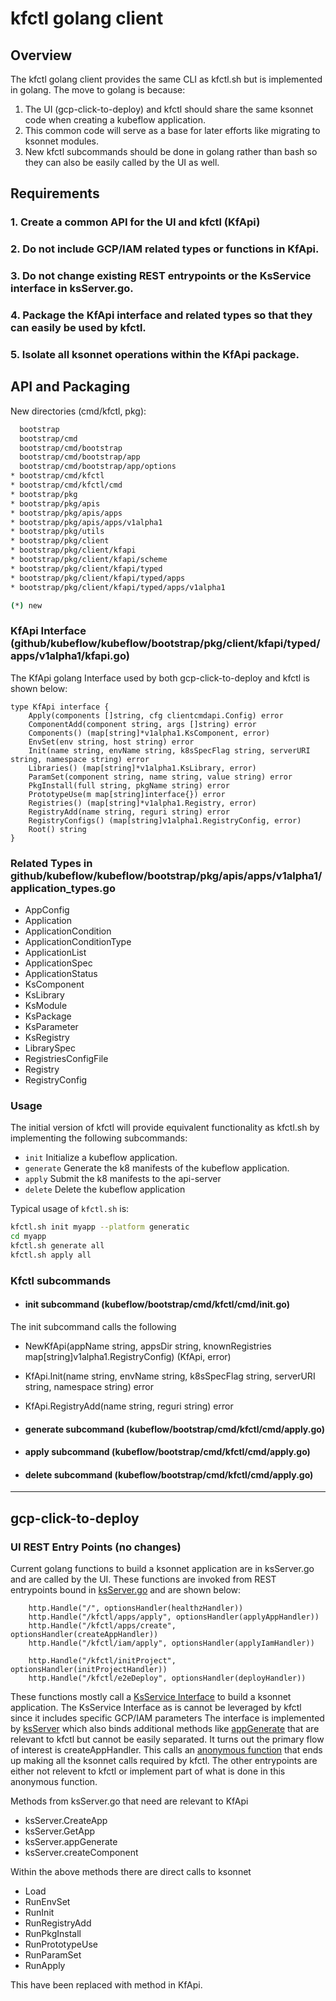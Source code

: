 # kfctl golang client

## Overview

The kfctl golang client provides the same CLI as kfctl.sh but is implemented in golang. 
The move to golang is because:

1. The UI (gcp-click-to-deploy) and kfctl should share the same ksonnet code when creating a kubeflow application.
2. This common code will serve as a base for later efforts like migrating to ksonnet modules.
3. New kfctl subcommands should be done in golang rather than bash so they can also be easily called by the UI as well.

## Requirements

### 1. Create a common API for the UI and kfctl (KfApi)

### 2. Do not include GCP/IAM related types or functions in KfApi.

### 3. Do not change existing REST entrypoints or the KsService interface in ksServer.go.

### 4. Package the KfApi interface and related types so that they can easily be used by kfctl.

### 5. Isolate all ksonnet operations within the KfApi package.


## API and Packaging

New directories (cmd/kfctl, pkg):

```bash
  bootstrap
  bootstrap/cmd
  bootstrap/cmd/bootstrap
  bootstrap/cmd/bootstrap/app
  bootstrap/cmd/bootstrap/app/options
* bootstrap/cmd/kfctl
* bootstrap/cmd/kfctl/cmd
* bootstrap/pkg
* bootstrap/pkg/apis
* bootstrap/pkg/apis/apps
* bootstrap/pkg/apis/apps/v1alpha1
* bootstrap/pkg/utils
* bootstrap/pkg/client
* bootstrap/pkg/client/kfapi
* bootstrap/pkg/client/kfapi/scheme
* bootstrap/pkg/client/kfapi/typed
* bootstrap/pkg/client/kfapi/typed/apps
* bootstrap/pkg/client/kfapi/typed/apps/v1alpha1

(*) new
```

### KfApi Interface (github/kubeflow/kubeflow/bootstrap/pkg/client/kfapi/typed/apps/v1alpha1/kfapi.go)

The KfApi golang Interface used by both gcp-click-to-deploy and kfctl is shown below:

```golang
type KfApi interface {
	Apply(components []string, cfg clientcmdapi.Config) error
	ComponentAdd(component string, args []string) error
	Components() (map[string]*v1alpha1.KsComponent, error)
	EnvSet(env string, host string) error
	Init(name string, envName string, k8sSpecFlag string, serverURI string, namespace string) error
	Libraries() (map[string]*v1alpha1.KsLibrary, error)
	ParamSet(component string, name string, value string) error
	PkgInstall(full string, pkgName string) error
	PrototypeUse(m map[string]interface{}) error
	Registries() (map[string]*v1alpha1.Registry, error)
	RegistryAdd(name string, reguri string) error
	RegistryConfigs() (map[string]v1alpha1.RegistryConfig, error)
	Root() string
}
```

### Related Types in github/kubeflow/kubeflow/bootstrap/pkg/apis/apps/v1alpha1/application_types.go

- AppConfig
- Application
- ApplicationCondition
- ApplicationConditionType
- ApplicationList
- ApplicationSpec
- ApplicationStatus
- KsComponent
- KsLibrary
- KsModule
- KsPackage
- KsParameter
- KsRegistry
- LibrarySpec
- RegistriesConfigFile
- Registry
- RegistryConfig

### Usage

The initial version of kfctl will provide equivalent functionality as kfctl.sh by implementing 
the following subcommands:

- `init`            Initialize a kubeflow application.
- `generate`        Generate the k8 manifests of the kubeflow application.
- `apply`           Submit the k8 manifests to the api-server
- `delete`          Delete the kubeflow application

Typical usage of `kfctl.sh` is:

```sh
kfctl.sh init myapp --platform generatic
cd myapp
kfctl.sh generate all
kfctl.sh apply all
```

### Kfctl subcommands

- #### init subcommand (kubeflow/bootstrap/cmd/kfctl/cmd/init.go)

The init subcommand calls the following

- NewKfApi(appName string, appsDir string, knownRegistries map[string]v1alpha1.RegistryConfig) (KfApi, error)
- KfApi.Init(name string, envName string, k8sSpecFlag string, serverURI string, namespace string) error
- KfApi.RegistryAdd(name string, reguri string) error

- #### generate subcommand (kubeflow/bootstrap/cmd/kfctl/cmd/apply.go)

- #### apply subcommand (kubeflow/bootstrap/cmd/kfctl/cmd/apply.go)

- #### delete subcommand (kubeflow/bootstrap/cmd/kfctl/cmd/apply.go)
  

--- 

## gcp-click-to-deploy


### UI REST Entry Points (no changes)

Current golang functions to build a ksonnet application are in ksServer.go and are called 
by the UI. These functions are invoked from REST entrypoints bound in [ksServer.go](https://github.com/kubeflow/kubeflow/blob/master/bootstrap/cmd/bootstrap/app/ksServer.go#L1291) and are shown below:

```
	http.Handle("/", optionsHandler(healthzHandler))
	http.Handle("/kfctl/apps/apply", optionsHandler(applyAppHandler))
	http.Handle("/kfctl/apps/create", optionsHandler(createAppHandler))
	http.Handle("/kfctl/iam/apply", optionsHandler(applyIamHandler))
        
	http.Handle("/kfctl/initProject", optionsHandler(initProjectHandler))
	http.Handle("/kfctl/e2eDeploy", optionsHandler(deployHandler))
```

These functions mostly call a [KsService Interface](https://github.com/kubeflow/kubeflow/blob/master/bootstrap/cmd/bootstrap/app/ksServer.go#L60) to build a ksonnet application.
The KsService Interface as is cannot be leveraged by kfctl since it includes specific GCP/IAM parameters
The interface is implemented by [ksServer](https://github.com/kubeflow/kubeflow/blob/master/bootstrap/cmd/bootstrap/app/ksServer.go#L80) which also binds additional methods like [appGenerate](https://github.com/kubeflow/kubeflow/blob/master/bootstrap/cmd/bootstrap/app/ksServer.go#L566) 
that are relevant to kfctl but cannot be easily separated. It turns out the primary flow
of interest is createAppHandler. This calls an [anonymous function](https://github.com/kubeflow/kubeflow/blob/master/bootstrap/cmd/bootstrap/app/ksServer.go#L1038) that ends up making all the ksonnet calls required by kfctl.
The other entrypoints are either not relevent to kfctl or implement part of what is done in 
this anonymous function.

Methods from ksServer.go that need are relevant to KfApi
- ksServer.CreateApp
- ksServer.GetApp
- ksServer.appGenerate
- ksServer.createComponent

Within the above methods there are direct calls to ksonnet 
- Load
- RunEnvSet
- RunInit
- RunRegistryAdd
- RunPkgInstall
- RunPrototypeUse
- RunParamSet
- RunApply

This have been replaced with method in KfApi.

